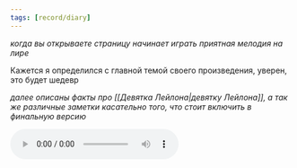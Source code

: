 ```yaml
---
tags: [record/diary]
---
```


*когда вы открываете страницу начинает играть приятная мелодия на лире*

Кажется я определился с главной темой своего произведения, уверен, это будет шедевр

*далее описаны факты про [[Девятка Лейлона|девятку Лейлона]], а так же различные заметки касательно того, что стоит включить в финальную версию*

 <audio controls autoplay loop src="Девять героев.m4a"></audio>
